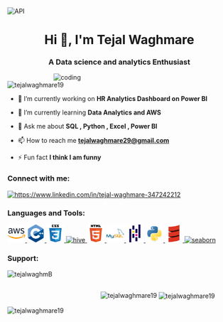 <img align="center" alt="API" width= "950"
src="https://camo.githubusercontent.com/4fa9a5bdefafee7e59ad2086429306dfc0c902d0db4d2d1fdfb534b1767d9f62/68747470733a2f2f646576656c6f706572732e67697068792e636f6d2f6272616e63682f6d61737465722f7374617469632f6170692d35313264333663303936363236383237313731303861333862626235633537642e676966">
<h1 align="center">Hi 👋, I'm Tejal Waghmare</h1>
<h3 align="center">A Data science and analytics Enthusiast</h3>

<img align="right" alt="coding" width="400" src="https://camo.githubusercontent.com/672adc11821b904dc3fa9a36b1e8625338ed84b5856afaf63a405bfd4bd713cd/68747470733a2f2f63646e2e6472696262626c652e636f6d2f75736572732f343433353130302f73637265656e73686f74732f31353131343837382f6d656469612f34633661306336363039613933643134336262323433303266393161383635372e676966">

<p align="left"> <img src="https://komarev.com/ghpvc/?username=tejalwaghmare19&label=Profile%20views&color=0e75b6&style=flat" alt="tejalwaghmare19" /> </p>

- 🔭 I’m currently working on **HR Analytics Dashboard on Power BI**

- 🌱 I’m currently learning **Data Analytics and AWS**

- 💬 Ask me about **SQL , Python , Excel , Power BI**

- 📫 How to reach me **tejalwaghmare29@gmail.com**

- ⚡ Fun fact **I think I am funny**

<h3 align="left">Connect with me:</h3>
<p align="left">
<a href="https://linkedin.com/in/https://www.linkedin.com/in/tejal-waghmare-347242212" target="blank"><img align="center" src="https://raw.githubusercontent.com/rahuldkjain/github-profile-readme-generator/master/src/images/icons/Social/linked-in-alt.svg" alt="https://www.linkedin.com/in/tejal-waghmare-347242212" height="30" width="40" /></a>
</p>

<h3 align="left">Languages and Tools:</h3>
<p align="left"> <a href="https://aws.amazon.com" target="_blank" rel="noreferrer"> <img src="https://raw.githubusercontent.com/devicons/devicon/master/icons/amazonwebservices/amazonwebservices-original-wordmark.svg" alt="aws" width="40" height="40"/> </a> <a href="https://www.w3schools.com/cpp/" target="_blank" rel="noreferrer"> <img src="https://raw.githubusercontent.com/devicons/devicon/master/icons/cplusplus/cplusplus-original.svg" alt="cplusplus" width="40" height="40"/> </a> <a href="https://www.w3schools.com/css/" target="_blank" rel="noreferrer"> <img src="https://raw.githubusercontent.com/devicons/devicon/master/icons/css3/css3-original-wordmark.svg" alt="css3" width="40" height="40"/> </a> <a href="https://hive.apache.org/" target="_blank" rel="noreferrer"> <img src="https://www.vectorlogo.zone/logos/apache_hive/apache_hive-icon.svg" alt="hive" width="40" height="40"/> </a> <a href="https://www.w3.org/html/" target="_blank" rel="noreferrer"> <img src="https://raw.githubusercontent.com/devicons/devicon/master/icons/html5/html5-original-wordmark.svg" alt="html5" width="40" height="40"/> </a> <a href="https://www.mysql.com/" target="_blank" rel="noreferrer"> <img src="https://raw.githubusercontent.com/devicons/devicon/master/icons/mysql/mysql-original-wordmark.svg" alt="mysql" width="40" height="40"/> </a> <a href="https://pandas.pydata.org/" target="_blank" rel="noreferrer"> <img src="https://raw.githubusercontent.com/devicons/devicon/2ae2a900d2f041da66e950e4d48052658d850630/icons/pandas/pandas-original.svg" alt="pandas" width="40" height="40"/> </a> <a href="https://www.python.org" target="_blank" rel="noreferrer"> <img src="https://raw.githubusercontent.com/devicons/devicon/master/icons/python/python-original.svg" alt="python" width="40" height="40"/> </a> <a href="https://www.scala-lang.org" target="_blank" rel="noreferrer"> <img src="https://raw.githubusercontent.com/devicons/devicon/master/icons/scala/scala-original.svg" alt="scala" width="40" height="40"/> </a> <a href="https://seaborn.pydata.org/" target="_blank" rel="noreferrer"> <img src="https://seaborn.pydata.org/_images/logo-mark-lightbg.svg" alt="seaborn" width="40" height="40"/> </a> </p>

<h3 align="left">Support:</h3>
<p><a href="https://www.buymeacoffee.com/tejalwaghmB"> <img align="left" src="https://cdn.buymeacoffee.com/buttons/v2/default-yellow.png" height="50" width="210" alt="tejalwaghmB" /></a></p><br><br>

<p><img align="left" src="https://github-readme-stats.vercel.app/api/top-langs?username=tejalwaghmare19&show_icons=true&locale=en&layout=compact" alt="tejalwaghmare19" /></p>

<p>&nbsp;<img align="center" src="https://github-readme-stats.vercel.app/api?username=tejalwaghmare19&show_icons=true&locale=en" alt="tejalwaghmare19" /></p>

<p><img align="center" src="https://github-readme-streak-stats.herokuapp.com/?user=tejalwaghmare19&" alt="tejalwaghmare19" /></p>

